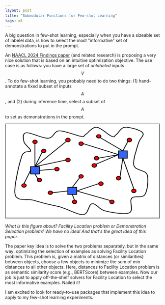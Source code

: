 ```yaml
---
layout: post
title: "Submodular Functions for Few-shot Learning"
tags: ml
---
```


A big question in few-shot learning, especially when you have a sizeable set of labelel data, is how to select the most "informative" set of demonstrations to put in the prompt.

An [NAACL 2024 Findings paper](https://aclanthology.org/2024.findings-naacl.209) (and related research) is proposing a very nice solution that is based on an intuitive optimization objective. The use case is as follows: you have a large set of _unlabeled_ inputs $$V$$. To do few-shot learning, you probably need to do two things: (1) hand-annotate a fixed subset of inputs $$A$$, and (2) during inference time, select a subset of $$A$$ to set as demonstrations in the prompt.

![](/assets/facility-location.png)

*What is this figure about? Facility Location problem or Demonstration Selection problem? We have no idea! And that's the great idea of this paper.*

The paper key idea is to solve the two problems separately, but in the same way: optimizing the selection of examples as solving Facility Location problem. This problem is, given a matrix of distances (or similarities) between objects, choose a few objects to minimize the sum of min distances to all other objects. Here, distances to Facility Location problem is as semantic similarity score (e.g., BERTScore) between examples. Now our job is just to apply off-the-shelf solvers for Facility Location to select the most informative examples. Nailed it!

I am excited to look for ready-to-use packages that implement this idea to apply to my few-shot learning experiments.